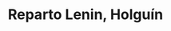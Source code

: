 ---
title: Reparto Lenin, Holguín
url: /reparto-lenin-holguin/
latitude: 20.886
longitude: -76.275
---